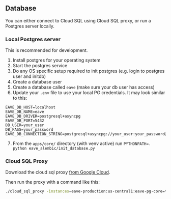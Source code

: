 ## Database

You can either connect to Cloud SQL using Cloud SQL proxy, or run a Postgres server locally.

### Local Postgres server

This is recommended for development.

1. Install postgres for your operating system
1. Start the postgres service
1. Do any OS specific setup required to init postgres (e.g. login to postgres user and initdb)
1. Create a database user
1. Create a database called `eave` (make sure your db user has access)
1. Update your `.env` file to use your local PG credentials.
  It may look similar to this:

```
EAVE_DB_HOST=localhost
EAVE_DB_NAME=eave
EAVE_DB_DRIVER=postgresql+asyncpg
EAVE_DB_PORT=5432
DB_USER=your_user
DB_PASS=your_password
EAVE_DB_CONNECTION_STRING=postgresql+asyncpg://your_user:your_password@localhost:5432/eave
```

7. From the `apps/core/` directory (with venv active) run `PYTHONPATH=. python eave_alembic/init_database.py`

### Cloud SQL Proxy

Download the cloud sql proxy [from Google Cloud](https://cloud.google.com/sql/docs/postgres/sql-proxy#install).

Then run the proxy with a command like this:

```bash
./cloud_sql_proxy -instances=eave-production:us-central1:eave-pg-core=tcp:5431
```
